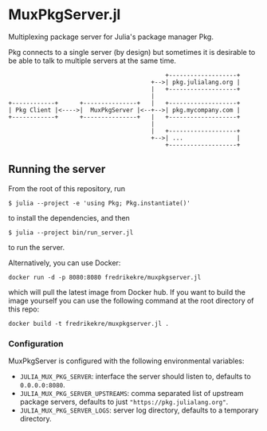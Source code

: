 # MuxPkgServer.jl

Multiplexing package server for Julia's package manager Pkg.

Pkg connects to a single server (by design) but sometimes it is desirable to be able
to talk to multiple servers at the same time.

```
                                            +-------------------+
                                        +-->| pkg.julialang.org |
                                        |   +-------------------+
                                        |
+------------+      +---------------+   |   +-------------------+
| Pkg Client |<---->|  MuxPkgServer |<--+-->| pkg.mycompany.com |
+------------+      +---------------+   |   +-------------------+
                                        |
                                        |   +-------------------+
                                        +-->| ...               |
                                            +-------------------+
```

## Running the server

From the root of this repository, run
```
$ julia --project -e 'using Pkg; Pkg.instantiate()'
```
to install the dependencies, and then
```
$ julia --project bin/run_server.jl
```
to run the server.

Alternatively, you can use Docker:
```
docker run -d -p 8080:8080 fredrikekre/muxpkgserver.jl
```
which will pull the latest image from Docker hub. If you want to build the image yourself you can use the following command at the root directory of this repo:
```
docker build -t fredrikekre/muxpkgserver.jl .
```

### Configuration

MuxPkgServer is configured with the following environmental variables:

 - `JULIA_MUX_PKG_SERVER`: interface the server should listen to, defaults to `0.0.0.0:8080`.
 - `JULIA_MUX_PKG_SERVER_UPSTREAMS`: comma separated list of upstream package servers, defaults to just `"https://pkg.julialang.org"`.
 - `JULIA_MUX_PKG_SERVER_LOGS`: server log directory, defaults to a temporary directory.
